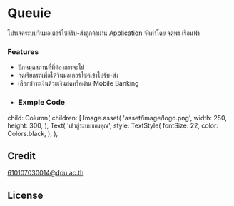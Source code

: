 # Queuie
โปรเจคระบบวินมอเตอร์ไซค์รับ-ส่งลูกค้าผ่าน Application จัดทำโดย จตุพร เรือนฟ้า
### Features
- ปักหมุดสถานที่ที่ต้องการจะไป
- กดเรียกรถเพื่อให้วินมอเตอร์ไซค์เข้าไปรับ-ส่ง
- เลือกชำระเงินด้วยเงินสดหรือผ่าน Mobile Banking
- ### Exmple Code

child: 
Column(
          children: <Widget>[
            Image.asset(
              'asset/image/logo.png',
              width: 250,
              height: 300,
            ),
            Text(
              'เข้าสู่ระบบของคุณ',
              style: TextStyle(
                fontSize: 22,
                color: Colors.black,
              ),
            ),
  
  ## Credit
  610107030014@dpu.ac.th
  ## License
